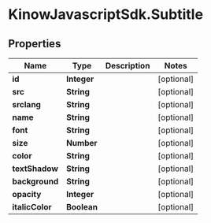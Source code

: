 # KinowJavascriptSdk.Subtitle

## Properties
Name | Type | Description | Notes
------------ | ------------- | ------------- | -------------
**id** | **Integer** |  | [optional] 
**src** | **String** |  | [optional] 
**srclang** | **String** |  | [optional] 
**name** | **String** |  | [optional] 
**font** | **String** |  | [optional] 
**size** | **Number** |  | [optional] 
**color** | **String** |  | [optional] 
**textShadow** | **String** |  | [optional] 
**background** | **String** |  | [optional] 
**opacity** | **Integer** |  | [optional] 
**italicColor** | **Boolean** |  | [optional] 


